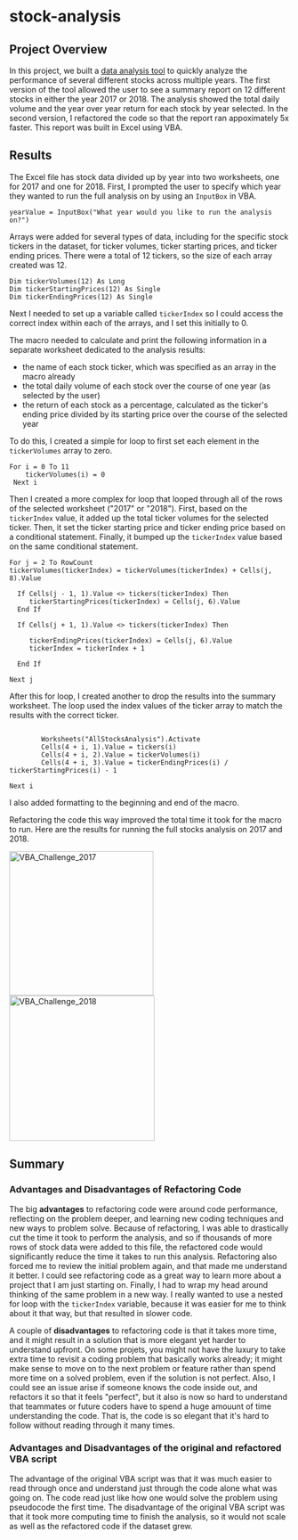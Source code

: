 # stock-analysis

## Project Overview
In this project, we built a [data analysis tool](VBA_Challenge.xlsm) to quickly analyze the performance of several different stocks across multiple years. The first version of the tool allowed the user to see a summary report on 12 different stocks in either the year 2017 or 2018. The analysis showed the total daily volume and the year over year return for each stock by year selected. In the second version, I refactored the code so that the report ran appoximately 5x faster. This report was built in Excel using VBA.

## Results
The Excel file has stock data divided up by year into two worksheets, one for 2017 and one for 2018. First, I prompted the user to specify which year they wanted to run the full analysis on by using an `InputBox` in VBA.

```yearValue = InputBox("What year would you like to run the analysis on?")```

Arrays were added for several types of data, including for the specific stock tickers in the dataset, for ticker volumes, ticker starting prices, and ticker ending prices. There were a total of 12 tickers, so the size of each array created was 12. 

``` 
Dim tickerVolumes(12) As Long
Dim tickerStartingPrices(12) As Single
Dim tickerEndingPrices(12) As Single
```
Next I needed to set up a variable called `tickerIndex` so I could access the correct index within each of the arrays, and I set this initially to 0. 

The macro needed to calculate and print the following information in a separate worksheet dedicated to the analysis results:
- the name of each stock ticker, which was specified as an array in the macro already
- the total daily volume of each stock over the course of one year (as selected by the user)
- the return of each stock as a percentage, calculated as the ticker's ending price divided by its starting price over the course of the selected year

To do this, I created a simple for loop to first set each element in the `tickerVolumes`  array to zero.

```
For i = 0 To 11
    tickerVolumes(i) = 0
 Next i
 ```
Then I created a more complex for loop that looped through all of the rows of the selected worksheet ("2017" or "2018"). First, based on the `tickerIndex` value, it added up the total ticker volumes for the selected ticker. Then, it set the ticker starting price and ticker ending price based on a conditional statement. Finally, it bumped up the `tickerIndex` value based on the same conditional statement. 

```
For j = 2 To RowCount
tickerVolumes(tickerIndex) = tickerVolumes(tickerIndex) + Cells(j, 8).Value

  If Cells(j - 1, 1).Value <> tickers(tickerIndex) Then
     tickerStartingPrices(tickerIndex) = Cells(j, 6).Value
  End If
       
  If Cells(j + 1, 1).Value <> tickers(tickerIndex) Then
        
     tickerEndingPrices(tickerIndex) = Cells(j, 6).Value
     tickerIndex = tickerIndex + 1
            
  End If
    
Next j
```
After this for loop, I created another to drop the results into the summary worksheet. The loop used the index values of the ticker array to match the results with the correct ticker.     

```For i = 0 To 11
        
        Worksheets("AllStocksAnalysis").Activate
        Cells(4 + i, 1).Value = tickers(i)
        Cells(4 + i, 2).Value = tickerVolumes(i)
        Cells(4 + i, 3).Value = tickerEndingPrices(i) / tickerStartingPrices(i) - 1
             
Next i
```
I also added formatting to the beginning and end of the macro.

Refactoring the code this way improved the total time it took for the macro to run. Here are the results for running the full stocks analysis on 2017 and 2018. 

<img width="259" alt="VBA_Challenge_2017" src="https://user-images.githubusercontent.com/14280739/156291448-c9d7246a-77df-4807-b182-3c28911168e3.png">

<img width="261" alt="VBA_Challenge_2018" src="https://user-images.githubusercontent.com/14280739/156291450-54d85ee2-362a-4ab8-bd73-d8206d70ace0.png">

## Summary

### Advantages and Disadvantages of Refactoring Code
The big **advantages** to refactoring code were around code performance, reflecting on the problem deeper, and learning new coding techniques and new ways to problem solve. Because of refactoring, I was able to drastically cut the time it took to perform the analysis, and so if thousands of more rows of stock data were added to this file, the refactored code would significantly reduce the time it takes to run this analysis. Refactoring also forced me to review the initial problem again, and that made me understand it better. I could see refactoring code as a great way to learn more about a project that I am just starting on. Finally, I had to wrap my head around thinking of the same problem in a new way. I really wanted to use a nested for loop with the `tickerIndex` variable, because it was easier for me to think about it that way, but that resulted in slower code.

A couple of **disadvantages** to refactoring code is that it takes more time, and it might result in a solution that is more elegant yet harder to understand upfront. On some projets, you might not have the luxury to take extra time to revisit a coding problem that basically works already; it might make sense to move on to the next problem or feature rather than spend more time on a solved problem, even if the solution is not perfect. Also, I could see an issue arise if someone knows the code inside out, and refactors it so that it feels "perfect", but it also is now so hard to understand that teammates or future coders have to spend a huge amouunt of time understanding the code. That is, the code is so elegant that it's hard to follow without reading through it many times. 

### Advantages and Disadvantages of the original and refactored VBA script
The advantage of the original VBA script was that it was much easier to read through once and understand just through the code alone what was going on. The code read just like how one would solve the problem using pseudocode the first time. The disadvantage of the original VBA script was that it took more computing time to finish the analysis, so it would not scale as well as the refactored code if the dataset grew.

